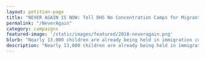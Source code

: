 ```yaml
---
layout: petition-page
title: "NEVER AGAIN IS NOW: Tell DHS No Concentration Camps for Migrant Kids!"
permalink: "/NeverAgain"
category: campaigns
featured-image: '/static/images/featured/2018-neveragain.png'
blurb: "Nearly 13,000 children are already being held in immigration custody, including isolated prison camps and “tent cities”."
description: "Nearly 13,000 children are already being held in immigration custody, including isolated prison camps and “tent cities”."
---
```

<link href='https://actionnetwork.org/css/style-embed-whitelabel-v3.css' rel='stylesheet' type='text/css' /><script src='https://actionnetwork.org/widgets/v3/letter/never-again-is-now-tell-dhs-no-concentration-camps-for-migrant-kids?format=js&source=widget&style=full'></script><div id='can-letter-area-never-again-is-now-tell-dhs-no-concentration-camps-for-migrant-kids' style='width: 100%'><!-- this div is the target for our HTML insertion --></div>